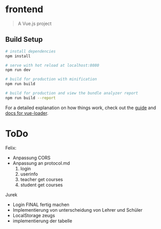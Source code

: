 # frontend

> A Vue.js project

## Build Setup

``` bash
# install dependencies
npm install

# serve with hot reload at localhost:8080
npm run dev

# build for production with minification
npm run build

# build for production and view the bundle analyzer report
npm run build --report
```

For a detailed explanation on how things work, check out the [guide](http://vuejs-templates.github.io/webpack/) and [docs for vue-loader](http://vuejs.github.io/vue-loader).

# ToDo

Felix:
- Anpassung CORS
- Anpassung an protocol.md
  1. login
  2. userinfo
  3. teacher get courses
  4. student get courses

Jurek
- Login FINAL fertig machen
- Implementierung von unterscheidung von Lehrer und Schüler
- LocalStorage zeugs
- implementierung der tabelle
